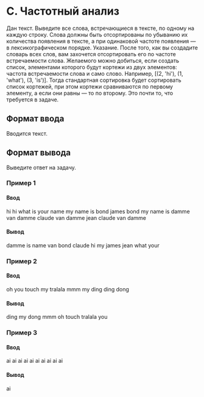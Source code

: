 # C. Частотный анализ

Дан текст. Выведите все слова, встречающиеся в тексте, по одному на каждую строку. Слова должны быть отсортированы по убыванию их количества появления в тексте, а при одинаковой частоте появления — в лексикографическом порядке. Указание. После того, как вы создадите словарь всех слов, вам захочется отсортировать его по частоте встречаемости слова. Желаемого можно добиться, если создать список, элементами которого будут кортежи из двух элементов: частота встречаемости слова и само слово. Например, [(2, 'hi'), (1, 'what'), (3, 'is')]. Тогда стандартная сортировка будет сортировать список кортежей, при этом кортежи сравниваются по первому элементу, а если они равны — то по второму. Это почти то, что требуется в задаче.

## Формат ввода

Вводится текст.

## Формат вывода

Выведите ответ на задачу.

### Пример 1

#### Ввод
hi
hi
what is your name
my name is bond
james bond
my name is damme
van damme
claude van damme
jean claude van damme

#### Вывод
damme
is
name
van
bond
claude
hi
my
james
jean
what
your

### Пример 2

#### Ввод
oh you touch my tralala
mmm my ding ding dong

#### Вывод
ding
my
dong
mmm
oh
touch
tralala
you

### Пример 3

#### Ввод
ai ai ai ai ai ai ai ai ai ai

#### Вывод
ai

